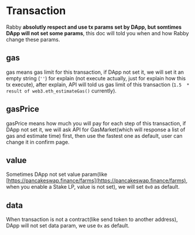 # Transaction

Rabby **absolutly respect and use tx params set by DApp, but somtimes DApp will not set some params**, this doc will told you when and how Rabby change these params.

## gas

gas means gas limit for this transaction, if DApp not set it, we will set it an empty string (`''`) for explain (not execute actually, just for explain how this tx execute), after explain, API will told us gas limit of this transaction (`1.5  * result of web3.eth_estimateGas()` currently).

## gasPrice

gasPrice means how much you will pay for each step of this transaction, if DApp not set it, we will ask API for GasMarket(which will response a list of gas and estimate time) first, then use the fastest one as default, user can change it in confirm page.

## value

Sometimes DApp not set value param(like [https://pancakeswap.finance/farms](https://pancakeswap.finance/farms), when you enable a Stake LP, value is not set), we will set `0x0` as default.

## data

When transaction is not a contract(like send token to another address), DApp will not set data param, we use `0x` as default.